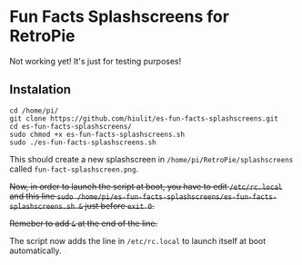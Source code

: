 # Fun Facts Splashscreens for RetroPie

Not working yet! It's just for testing purposes!

## Instalation

```
cd /home/pi/
git clone https://github.com/hiulit/es-fun-facts-splashscreens.git
cd es-fun-facts-splashscreens/
sudo chmod +x es-fun-facts-splashscreens.sh
sudo ./es-fun-facts-splashscreens.sh
```

This should create a new splashscreen in `/home/pi/RetroPie/splashscreens` called `fun-fact-splashscreen.png`.

~~Now, in order to launch the script at boot, you have to edit `/etc/rc.local` and this line `sudo /home/pi/es-fun-facts-splashscreens/es-fun-facts-splashscreens.sh &` just before `exit 0`.~~

~~Remeber to add `&` at the end of the line.~~

The script now adds the line in `/etc/rc.local` to launch itself at boot automatically.
